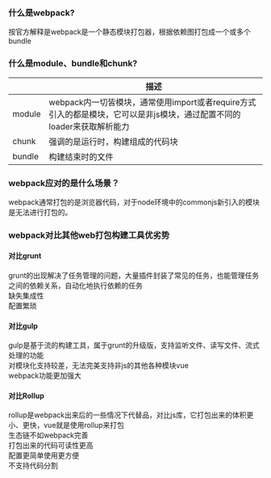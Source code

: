 ### 什么是webpack?

按官方解释是webpack是一个静态模块打包器，根据依赖图打包成一个或多个bundle

### 什么是module、bundle和chunk?
||描述|
|---|----|
|module| webpack内一切皆模块，通常使用import或者require方式引入的都是模块，它可以是非js模块，通过配置不同的loader来获取解析能力|
|chunk |强调的是运行时，构建组成的代码块|
|bundle |构建结束时的文件|

### webpack应对的是什么场景？
webpack通常打包的是浏览器代码，对于node环境中的commonjs新引入的模块是无法进行打包的。

### webpack对比其他web打包构建工具优劣势

#### 对比grunt
grunt的出现解决了任务管理的问题，大量插件封装了常见的任务，也能管理任务之间的依赖关系，自动化地执行依赖的任务    
缺失集成性  
配置繁琐  

#### 对比gulp

gulp是基于流的构建工具，属于grunt的升级版，支持监听文件、读写文件、流式处理的功能  
对模块化支持较差，无法完美支持非js的其他各种模块vue  
webpack功能更加强大  

#### 对比Rollup
rollup是webpack出来后的一些情况下代替品，对比js库，它打包出来的体积更小、更快，vue就是使用rollup来打包  
生态链不如webpack完善  
打包出来的代码可读性更高  
配置更简单使用更方便  
不支持代码分割  


